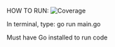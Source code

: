 HOW TO RUN:
![Coverage](https://img.shields.io/badge/Coverage-45.6%25-yellow)

In terminal, type: go run main.go

Must have Go installed to run code
